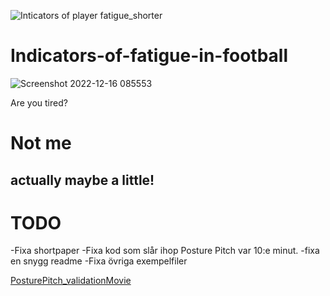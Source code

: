 
![Inticators of player fatigue_shorter](https://user-images.githubusercontent.com/77839398/208063756-d8eed18d-571f-42c0-b407-916d218700a9.png)

# Indicators-of-fatigue-in-football

![Screenshot 2022-12-16 085553](https://user-images.githubusercontent.com/77839398/208050666-c73aca96-0b99-4d21-a266-d104644e3829.png)

Are 
you tired?
# Not me
## actually maybe a little!

# TODO
-Fixa shortpaper
-Fixa kod som slår ihop Posture Pitch var 10:e minut.
-fixa en snygg readme
-Fixa övriga exempelfiler

[PosturePitch_validationMovie](https://user-images.githubusercontent.com/77839398/207816735-72cb9726-2ea1-4f70-a782-3faa92263c2d.gif)
